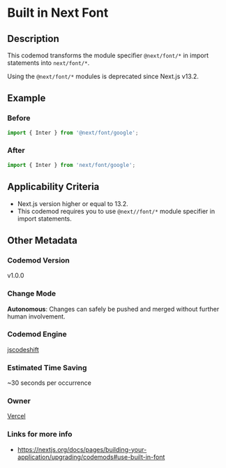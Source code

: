 # Built in Next Font

## Description

This codemod transforms the module specifier `@next/font/*` in import statements into `next/font/*`.

Using the `@next/font/*` modules is deprecated since Next.js v13.2.

## Example

### Before

```jsx
import { Inter } from '@next/font/google';
```

### After

```jsx
import { Inter } from 'next/font/google';
```

## Applicability Criteria

- Next.js version higher or equal to 13.2.
- This codemod requires you to use `@next//font/*` module specifier in import statements.

## Other Metadata

### Codemod Version

v1.0.0

### Change Mode

**Autonomous**: Changes can safely be pushed and merged without further human involvement.

### **Codemod Engine**

[jscodeshift](https://github.com/facebook/jscodeshift)

### Estimated Time Saving

~30 seconds per occurrence

### Owner

[Vercel](https://github.com/vercel)

### Links for more info

- https://nextjs.org/docs/pages/building-your-application/upgrading/codemods#use-built-in-font
